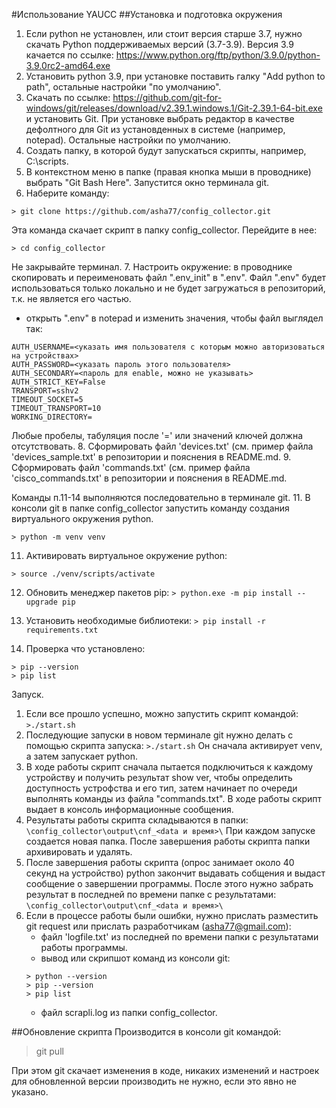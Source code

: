 #Использование YAUCC
##Установка и подготовка окружения
1. Если python не установлен, или стоит версия старше 3.7, нужно скачать Python поддерживаемых версий (3.7-3.9). 
Версия 3.9 качается по ссылке: https://www.python.org/ftp/python/3.9.0/python-3.9.0rc2-amd64.exe
3. Установить python 3.9, при установке поставить галку "Add python to path", остальные настройки "по умолчанию".
4. Скачать по ссылке: 
https://github.com/git-for-windows/git/releases/download/v2.39.1.windows.1/Git-2.39.1-64-bit.exe
и установить Git. При установке выбрать редактор в качестве дефолтного для Git из установденных в системе (например, notepad). Остальные настройки по умолчанию.
5. Создать папку, в которой будут запускаться скрипты, например, C:\scripts\.
6. В контекстном меню в папке (правая кнопка мыши в проводнике) выбрать "Git Bash Here". Запустится окно терминала git.
7. Наберите команду:
```
> git clone https://github.com/asha77/config_collector.git
```
Эта команда скачает скрипт в папку config_collector.
Перейдите в нее: 
```
> cd config_collector
```
Не закрывайте терминал.
7. Настроить окружение: в проводнике скопировать и переименовать файл ".env_init" в ".env". Файл ".env" будет использоваться только локально и не будет загружаться в репозиторий, т.к. не является его частью.
- открыть ".env" в notepad и изменить значения, чтобы файл выглядел так:
```
AUTH_USERNAME=<указать имя пользователя с которым можно авторизоваться на устройствах>
AUTH_PASSWORD=<указать пароль этого пользователя>
AUTH_SECONDARY=<пароль для enable, можно не указывать>
AUTH_STRICT_KEY=False
TRANSPORT=sshv2
TIMEOUT_SOCKET=5
TIMEOUT_TRANSPORT=10
WORKING_DIRECTORY=
```
Любые пробелы, табуляция после '=' или значений ключей должна отсутствовать.
8. Сформировать файл 'devices.txt' (см. пример файла 'devices_sample.txt' в репозитории и пояснения в README.md. 
9. Сформировать файл 'commands.txt' (см. пример файла 'cisco_commands.txt' в репозитории и пояснения в README.md. 

Команды п.11-14 выполняются последовательно в терминале git.
11. В консоли git в папке config_collector запустить команду создания виртуального окружения python. 
```
> python -m venv venv
```
11. Активировать виртуальное окружение python:
```
> source ./venv/scripts/activate
```
12. Обновить менеджер пакетов pip: 
```> python.exe -m pip install --upgrade pip```

13. Установить необходимые библиотеки: 
```> pip install -r requirements.txt```

14. Проверка что установлено:
```> python --version
> pip --version
> pip list
```

Запуск.
1. Если все прошло успешно, можно запустить скрипт командой:
```>./start.sh```
2. Последующие запуски в новом терминале git нужно делать с помощью скрипта запуска:
```>./start.sh```
Он сначала активирует venv, а затем запускает python.
3. В ходе работы скрипт сначала пытается подключиться к каждому устройству и получить результат show ver, чтобы определить доступность устрофства и его тип, затем начинает по очереди выполнять команды из файла "commands.txt". 
В ходе работы скрипт выдает в консоль информационные сообщения.
4. Результаты работы скрипта складываются в папки:
```\config_collector\output\cnf_<data и время>\```
При каждом запуске создается новая папка. После завершения работы скрипта папки архивировать и удалять. 
5. После завершения работы скрипта (опрос занимает около 40 секунд на устройство) python закончит выдавать собщения и выдаст сообщение о завершении программы.
После этого нужно забрать результат в последней по времени папке с результатами:
```\config_collector\output\cnf_<data и время>\```
6. Если в процессе работы были ошибки, нужно прислать разместить git request или прислать разработчикам (asha77@gmail.com):
   - файл 'logfile.txt' из последней по времени папки c результатами работы программы.
   - вывод или скрипшот команд из консоли git:
    ```
    > python --version
    > pip --version
    > pip list
    ```
   - файл scrapli.log из папки config_collector.

##Обновление скрипта
Производится в консоли git командой:
> git pull

При этом git скачает изменения в коде, никаких изменений и настроек для обновленной версии производить не нужно, если это явно не указано.
